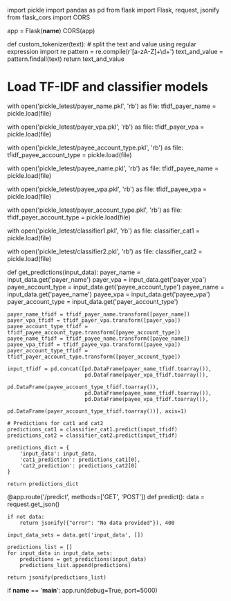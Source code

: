 import pickle
import pandas as pd
from flask import Flask, request, jsonify
from flask_cors import CORS

app = Flask(__name__)
CORS(app)

def custom_tokenizer(text):
    # split the text and value using regular expression
    import re
    pattern = re.compile(r'[a-zA-Z]+\d+')
    text_and_value = pattern.findall(text)
    return text_and_value

# Load TF-IDF and classifier models
with open('pickle_letest/payer_name.pkl', 'rb') as file:
    tfidf_payer_name = pickle.load(file)
    
with open('pickle_letest/payer_vpa.pkl', 'rb') as file:
    tfidf_payer_vpa = pickle.load(file)

with open('pickle_letest/payee_account_type.pkl', 'rb') as file:
    tfidf_payee_account_type = pickle.load(file)

with open('pickle_letest/payee_name.pkl', 'rb') as file:
    tfidf_payee_name = pickle.load(file)

with open('pickle_letest/payee_vpa.pkl', 'rb') as file:
    tfidf_payee_vpa = pickle.load(file)

with open('pickle_letest/payer_account_type.pkl', 'rb') as file:
    tfidf_payer_account_type = pickle.load(file)

with open('pickle_letest/classifier1.pkl', 'rb') as file:
    classifier_cat1 = pickle.load(file)

with open('pickle_letest/classifier2.pkl', 'rb') as file:
    classifier_cat2 = pickle.load(file)

def get_predictions(input_data):
    payer_name = input_data.get('payer_name')
    payer_vpa = input_data.get('payer_vpa')
    payee_account_type = input_data.get('payee_account_type')
    payee_name = input_data.get('payee_name')
    payee_vpa = input_data.get('payee_vpa')
    payer_account_type = input_data.get('payer_account_type')

    payer_name_tfidf = tfidf_payer_name.transform([payer_name])
    payer_vpa_tfidf = tfidf_payer_vpa.transform([payer_vpa])
    payee_account_type_tfidf = tfidf_payee_account_type.transform([payee_account_type])
    payee_name_tfidf = tfidf_payee_name.transform([payee_name])
    payee_vpa_tfidf = tfidf_payee_vpa.transform([payee_vpa])
    payer_account_type_tfidf = tfidf_payer_account_type.transform([payer_account_type])

    input_tfidf = pd.concat([pd.DataFrame(payer_name_tfidf.toarray()),
                             pd.DataFrame(payer_vpa_tfidf.toarray()),
                             pd.DataFrame(payee_account_type_tfidf.toarray()),
                             pd.DataFrame(payee_name_tfidf.toarray()),
                             pd.DataFrame(payee_vpa_tfidf.toarray()),
                             pd.DataFrame(payer_account_type_tfidf.toarray())], axis=1)

    # Predictions for cat1 and cat2
    predictions_cat1 = classifier_cat1.predict(input_tfidf)
    predictions_cat2 = classifier_cat2.predict(input_tfidf)

    predictions_dict = {
        'input_data': input_data,
        'cat1_prediction': predictions_cat1[0],
        'cat2_prediction': predictions_cat2[0]
    }

    return predictions_dict

@app.route('/predict', methods=['GET', 'POST'])
def predict():
    data = request.get_json()

    if not data:
        return jsonify({"error": "No data provided"}), 400

    input_data_sets = data.get('input_data', [])

    predictions_list = []
    for input_data in input_data_sets:
        predictions = get_predictions(input_data)
        predictions_list.append(predictions)

    return jsonify(predictions_list)

if __name__ == '__main__':
    app.run(debug=True, port=5000)
